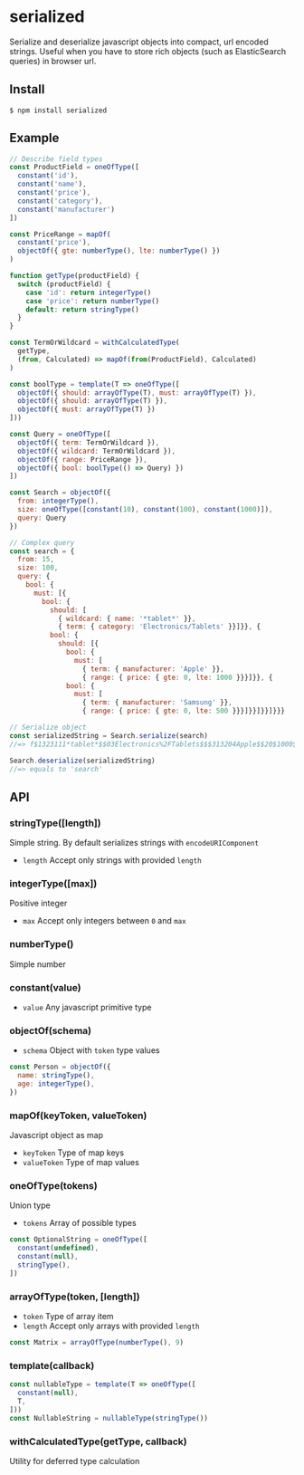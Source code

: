 # serialized
Serialize and deserialize javascript objects into compact, url encoded strings.
Useful when you have to store rich objects (such as ElasticSearch queries) in browser url.

## Install
```
$ npm install serialized
```

## Example
```js
// Describe field types
const ProductField = oneOfType([
  constant('id'),
  constant('name'),
  constant('price'),
  constant('category'),
  constant('manufacturer')
])

const PriceRange = mapOf(
  constant('price'),
  objectOf({ gte: numberType(), lte: numberType() })
)

function getType(productField) {
  switch (productField) {
    case 'id': return integerType()
    case 'price': return numberType()
    default: return stringType()
  }
}

const TermOrWildcard = withCalculatedType(
  getType,
  (from, Calculated) => mapOf(from(ProductField), Calculated)
)

const boolType = template(T => oneOfType([
  objectOf({ should: arrayOfType(T), must: arrayOfType(T) }),
  objectOf({ should: arrayOfType(T) }),
  objectOf({ must: arrayOfType(T) })
]))

const Query = oneOfType([
  objectOf({ term: TermOrWildcard }),
  objectOf({ wildcard: TermOrWildcard }),
  objectOf({ range: PriceRange }),
  objectOf({ bool: boolType(() => Query) })
])

const Search = objectOf({
  from: integerType(),
  size: oneOfType([constant(10), constant(100), constant(1000)]),
  query: Query
})

// Complex query
const search = {
  from: 15,
  size: 100,
  query: {
    bool: {
      must: [{
        bool: {
          should: [
            { wildcard: { name: '*tablet*' }},
            { term: { category: 'Electronics/Tablets' }}]}}, {
          bool: {
            should: [{
              bool: {
                must: [
                  { term: { manufacturer: 'Apple' }},
                  { range: { price: { gte: 0, lte: 1000 }}}]}}, {
              bool: {
                must: [
                  { term: { manufacturer: 'Samsung' }},
                  { range: { price: { gte: 0, lte: 500 }}}]}}]}}]}}}

// Serialize object
const serializedString = Search.serialize(search)
//=> f$1323111*tablet*$$03Electronics%2FTablets$$$313204Apple$$20$1000$$$3204Samsung$$20$500

Search.deserialize(serializedString)
//=> equals to 'search'
```

## API

### stringType([length])
Simple string. By default serializes strings with `encodeURIComponent`
- `length` Accept only strings with provided `length`

### integerType([max])
Positive integer
- `max` Accept only integers between `0` and `max`

### numberType()
Simple number

### constant(value)
- `value` Any javascript primitive type

### objectOf(schema)
- `schema` Object with `token` type values
```js
const Person = objectOf({
  name: stringType(),
  age: integerType(),
})
```

### mapOf(keyToken, valueToken)
Javascript object as map
- `keyToken` Type of map keys
- `valueToken` Type of map values


### oneOfType(tokens)
Union type
- `tokens` Array of possible types
```js
const OptionalString = oneOfType([
  constant(undefined),
  constant(null),
  stringType(),
])
```

### arrayOfType(token, [length])
- `token` Type of array item
- `length` Accept only arrays with provided `length`
```js
const Matrix = arrayOfType(numberType(), 9)
```

### template(callback)
```js
const nullableType = template(T => oneOfType([
  constant(null),
  T,
]))
const NullableString = nullableType(stringType())
```

### withCalculatedType(getType, callback)
Utility for deferred type calculation
